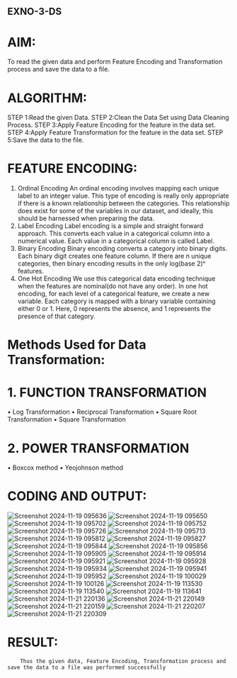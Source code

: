 ## EXNO-3-DS

# AIM:
To read the given data and perform Feature Encoding and Transformation process and save the data to a file.

# ALGORITHM:
STEP 1:Read the given Data.
STEP 2:Clean the Data Set using Data Cleaning Process.
STEP 3:Apply Feature Encoding for the feature in the data set.
STEP 4:Apply Feature Transformation for the feature in the data set.
STEP 5:Save the data to the file.

# FEATURE ENCODING:
1. Ordinal Encoding
An ordinal encoding involves mapping each unique label to an integer value. This type of encoding is really only appropriate if there is a known relationship between the categories. This relationship does exist for some of the variables in our dataset, and ideally, this should be harnessed when preparing the data.
2. Label Encoding
Label encoding is a simple and straight forward approach. This converts each value in a categorical column into a numerical value. Each value in a categorical column is called Label.
3. Binary Encoding
Binary encoding converts a category into binary digits. Each binary digit creates one feature column. If there are n unique categories, then binary encoding results in the only log(base 2)ⁿ features.
4. One Hot Encoding
We use this categorical data encoding technique when the features are nominal(do not have any order). In one hot encoding, for each level of a categorical feature, we create a new variable. Each category is mapped with a binary variable containing either 0 or 1. Here, 0 represents the absence, and 1 represents the presence of that category.

# Methods Used for Data Transformation:
  # 1. FUNCTION TRANSFORMATION
• Log Transformation
• Reciprocal Transformation
• Square Root Transformation
• Square Transformation
  # 2. POWER TRANSFORMATION
• Boxcox method
• Yeojohnson method

# CODING AND OUTPUT:
![Screenshot 2024-11-19 095636](https://github.com/user-attachments/assets/c5bb1974-acb0-44df-9a3e-bfa7543733ce)
![Screenshot 2024-11-19 095650](https://github.com/user-attachments/assets/fef0fe97-7afb-470f-a684-b7326648e716)
![Screenshot 2024-11-19 095702](https://github.com/user-attachments/assets/eb154f0a-e034-49c5-b222-de5b89763921)
![Screenshot 2024-11-19 095752](https://github.com/user-attachments/assets/66443352-e35e-4788-8531-f70ac01fc3dd)
![Screenshot 2024-11-19 095726](https://github.com/user-attachments/assets/fca17180-8591-4d29-bafe-3f8060caf9dc)
![Screenshot 2024-11-19 095713](https://github.com/user-attachments/assets/ce4b4b37-20c1-4b3d-95c9-533d2c715281)
![Screenshot 2024-11-19 095812](https://github.com/user-attachments/assets/2c5d7296-12e8-46bd-9ada-e6fa234c2355)
![Screenshot 2024-11-19 095827](https://github.com/user-attachments/assets/52bbbced-fab7-495b-8243-520649592516)
![Screenshot 2024-11-19 095844](https://github.com/user-attachments/assets/d451dffd-8c06-44e7-b793-52c0d53fea11)
![Screenshot 2024-11-19 095856](https://github.com/user-attachments/assets/0eb32336-1254-4fca-834f-1c9b96856b8d)
![Screenshot 2024-11-19 095905](https://github.com/user-attachments/assets/49f566dd-b48a-46c8-a1cd-7e8e8960a341)
![Screenshot 2024-11-19 095914](https://github.com/user-attachments/assets/bbbf5e46-dfad-4338-b061-5746daeb75fb)
![Screenshot 2024-11-19 095921](https://github.com/user-attachments/assets/0aa646c0-79d7-4448-b0cf-dbc6051e8002)
![Screenshot 2024-11-19 095928](https://github.com/user-attachments/assets/74b9c82b-2587-4ef7-99bc-3f05c3d4c5fd)
![Screenshot 2024-11-19 095934](https://github.com/user-attachments/assets/f3470e52-3e8a-4d04-8509-3642611c831f)
![Screenshot 2024-11-19 095941](https://github.com/user-attachments/assets/e263716b-a9cd-48a9-b2e5-a49ebd80558e)
![Screenshot 2024-11-19 095952](https://github.com/user-attachments/assets/332ed861-022f-41c9-b8db-d896ed4194c8)
![Screenshot 2024-11-19 100029](https://github.com/user-attachments/assets/ba655eba-0a06-4310-9c36-63338c4657b1)
![Screenshot 2024-11-19 100126](https://github.com/user-attachments/assets/bf57acc6-d1ba-46c6-ada3-efd74c7d16f3)
![Screenshot 2024-11-19 113530](https://github.com/user-attachments/assets/0bcf80b6-6078-4902-aeb7-ea7a8e459c27)
![Screenshot 2024-11-19 113540](https://github.com/user-attachments/assets/819128f4-e4c9-41e3-8631-7a49542b9a0b)
![Screenshot 2024-11-19 113641](https://github.com/user-attachments/assets/ae5c6eac-c8fc-443e-8604-1b235dbbfe7b)
![Screenshot 2024-11-21 220136](https://github.com/user-attachments/assets/60bdf677-ba50-4421-8295-fef73a440173)
![Screenshot 2024-11-21 220149](https://github.com/user-attachments/assets/23c4c0eb-7a43-4bd4-b762-0537f11273ed)
![Screenshot 2024-11-21 220159](https://github.com/user-attachments/assets/26b04598-cd68-4cf6-b9fc-cec555f3c74f)
![Screenshot 2024-11-21 220207](https://github.com/user-attachments/assets/f2131fd2-367a-44ce-b364-67d06880abb2)
![Screenshot 2024-11-21 220309](https://github.com/user-attachments/assets/a2c4505c-0821-4ec8-8e40-29f109f240e0)

# RESULT:
        Thus the given data, Feature Encoding, Transformation process and save the data to a file was performed successfully

       
